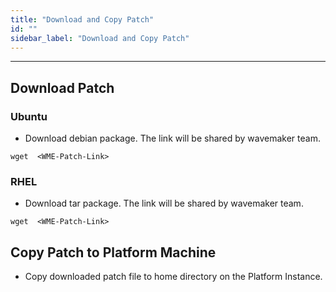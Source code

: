 ```yaml
---
title: "Download and Copy Patch"
id: ""
sidebar_label: "Download and Copy Patch"
---
```

---

## Download Patch

### Ubuntu
- Download debian package. The link will be shared by wavemaker team.

```
wget  <WME-Patch-Link>
```

### RHEL

- Download tar package. The link will be shared by wavemaker team.

```
wget  <WME-Patch-Link>
```

## Copy Patch to Platform Machine
- Copy downloaded patch file to home directory on the Platform Instance. 